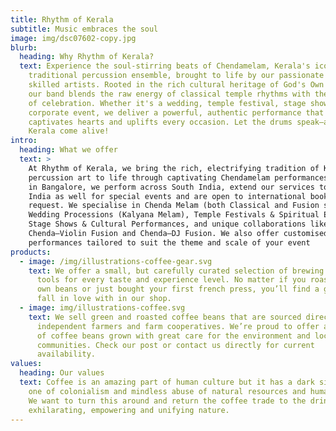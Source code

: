 ```yaml
---
title: Rhythm of Kerala
subtitle: Music embraces the soul
image: img/dsc07602-copy.jpg
blurb:
  heading: Why Rhythm of Kerala?
  text: Experience the soul-stirring beats of Chendamelam, Kerala's iconic
    traditional percussion ensemble, brought to life by our passionate and
    skilled artists. Rooted in the rich cultural heritage of God's Own Country,
    our band blends the raw energy of classical temple rhythms with the spirit
    of celebration. Whether it's a wedding, temple festival, stage show, or
    corporate event, we deliver a powerful, authentic performance that
    captivates hearts and uplifts every occasion. Let the drums speak—and feel
    Kerala come alive!
intro:
  heading: What we offer
  text: >
    At Rhythm of Kerala, we bring the rich, electrifying tradition of Kerala’s
    percussion art to life through captivating Chendamelam performances. Based
    in Bangalore, we perform across South India, extend our services to North
    India as well for special events and are open to international bookings on
    request. We specialise in Chenda Melam (both Classical and Fusion styles),
    Wedding Processions (Kalyana Melam), Temple Festivals & Spiritual Events,
    Stage Shows & Cultural Performances, and unique collaborations like
    Chenda–Violin Fusion and Chenda–DJ Fusion. We also offer customised Melam
    performances tailored to suit the theme and scale of your event
products:
  - image: /img/illustrations-coffee-gear.svg
    text: We offer a small, but carefully curated selection of brewing gear and
      tools for every taste and experience level. No matter if you roast your
      own beans or just bought your first french press, you’ll find a gadget to
      fall in love with in our shop.
  - image: img/illustrations-coffee.svg
    text: We sell green and roasted coffee beans that are sourced directly from
      independent farmers and farm cooperatives. We’re proud to offer a variety
      of coffee beans grown with great care for the environment and local
      communities. Check our post or contact us directly for current
      availability.
values:
  heading: Our values
  text: Coffee is an amazing part of human culture but it has a dark side too –
    one of colonialism and mindless abuse of natural resources and human lives.
    We want to turn this around and return the coffee trade to the drink’s
    exhilarating, empowering and unifying nature.
---
```

